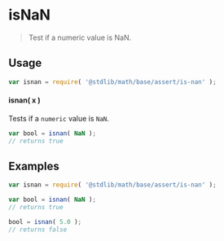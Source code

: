 <!--

@license Apache-2.0

Copyright (c) 2018 The Stdlib Authors.

Licensed under the Apache License, Version 2.0 (the "License");
you may not use this file except in compliance with the License.
You may obtain a copy of the License at

   http://www.apache.org/licenses/LICENSE-2.0

Unless required by applicable law or agreed to in writing, software
distributed under the License is distributed on an "AS IS" BASIS,
WITHOUT WARRANTIES OR CONDITIONS OF ANY KIND, either express or implied.
See the License for the specific language governing permissions and
limitations under the License.

-->

# isNaN

> Test if a numeric value is NaN.

<section class="usage">

## Usage

```javascript
var isnan = require( '@stdlib/math/base/assert/is-nan' );
```

#### isnan( x )

Tests if a `numeric` value is `NaN`.

```javascript
var bool = isnan( NaN );
// returns true
```

</section>

<!-- /.usage -->

<section class="examples">

## Examples

<!-- eslint no-undef: "error" -->

```javascript
var isnan = require( '@stdlib/math/base/assert/is-nan' );

var bool = isnan( NaN );
// returns true

bool = isnan( 5.0 );
// returns false
```

</section>

<!-- /.examples -->

<section class="links">

</section>

<!-- /.links -->
